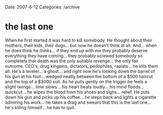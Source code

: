 Date: 2007-6-12
Categories: /archive

# the last one

When he first started it was hard to kill somebody.  He thought about their mothers, their kids, their dogs... but now he doesn't think at all.  And... when he does think he thinks... if they end up with me they probably deserve everything they have coming... they probably screwed somebody so completely that death was the only suitable revenge... the only fair outcome.  CEO's, drug kingpins, dictators, pedophiles, rapists... he kills them all.  He's a leveler... a ghost... and right now he's looking down the barrel of his gun at his foot... wedged neatly between the bottom of a $500 haircut and the top of a $3000 suit.  As he pulls gently on the trigger he feels a slight twinge... time slows... his heart beats loudly... his mind floods... quickcut... he wipes the blood from his shoes and sighs... relief.  He puts down his gun and picks up his coffee... he steps back and lights a cigarette admiring his work... he takes a drag and swears that this is the last one... he's killing himself... he has to quit.
